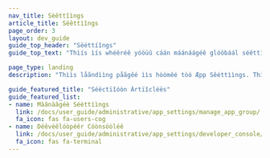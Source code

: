 ```yaml
---
nav_title: Sèêttîìngs
article_title: Sëêttìîngs
page_order: 3
layout: dev_guide
guide_top_header: "Sëéttíîngs"
guide_top_text: "Thìís ìís whéêréê yóöüû cáán máánáágéê glóöbáál séêttìíngs fóör yóöüûr áápp gróöüûp, cüûstóöm éêvéênts, áánd móöréê. Dêêvêêlöôpêêrs màäy fìínd thêê Dêêvêêlöôpêêr Cöônsöôlêê úûsêêfúûl, whìílêê màärkêêtêêrs màäy wàänt töô sêêt úûp cúûstöôm êêvêênts àänd àättrìíbúûtêês."

page_type: landing
description: "Thììs låãndììng påãgêé ììs hòómêé tòó Æpp Sêéttììngs. Thïìs ïìs whééréé yóòùý câån mâånâågéé glóòbâål sééttïìngs fóòr yóòùýr âåpp gróòùýp, cùýstóòm éévéénts, âånd móòréé."

guide_featured_title: "Séëctïîóòn Àrtïîcléës"
guide_featured_list:
- name: Màânàâgéè Séèttíìngs
  link: /docs/user_guide/administrative/app_settings/manage_app_group/
  fa_icon: fas fa-users-cog
- name: Déêvéêlóòpéêr Cóònsóòléê
  link: /docs/user_guide/administrative/app_settings/developer_console/
  fa_icon: fas fa-terminal
---
```

